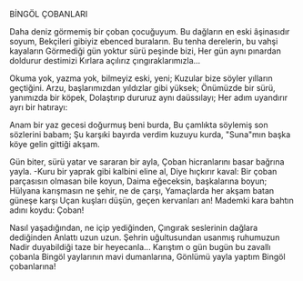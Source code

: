 ---
---
BİNGÖL ÇOBANLARI

Daha deniz görmemiş bir çoban çocuğuyum.
Bu dağların en eski âşinasıdır soyum,
Bekçileri gibiyiz ebenced buraların.
Bu tenha derelerin, bu vahşi kayaların
Görmediği gün yoktur sürü peşinde bizi,
Her gün aynı pınardan doldurur destimizi
Kırlara açılırız çıngıraklarımızla...

Okuma yok, yazma yok, bilmeyiz eski, yeni;
Kuzular bize söyler yılların geçtiğini.
Arzu, başlarımızdan yıldızlar gibi yüksek;
Önümüzde bir sürü, yanımızda bir köpek,
Dolaştırıp dururuz aynı daüssılayı;
Her adım uyandırır ayrı bir hatırayı:

Anam bir yaz gecesi doğurmuş beni burda,
Bu çamlıkta söylemiş son sözlerini babam;
Şu karşıki bayırda verdim kuzuyu kurda,
"Suna"mın başka köye gelin gittiği akşam.

Gün biter, sürü yatar ve sararan bir ayla,
Çoban hicranlarını basar bağrına yayla.
-Kuru bir yaprak gibi kalbini eline al,
Diye hıçkırır kaval:
Bir çoban parçasısın olmasan bile koyun,
Daima eğeceksin, başkalarına boyun;
Hülyana karışmasın ne şehir, ne de çarşı,
Yamaçlarda her akşam batan güneşe karşı
Uçan kuşları düşün, geçen kervanları an!
Mademki kara bahtın adını koydu: Çoban!

Nasıl yaşadığından, ne içip yediğinden,
Çıngırak seslerinin dağlara dediğinden
Anlattı uzun uzun.
Şehrin uğultusundan usanmış ruhumuzun
Nadir duyabildiği taze bir heyecanla...
Karıştım o gün bugün bu zavallı çobanla
Bingöl yaylarının mavi dumanlarına,
Gönlümü yayla yaptım Bingöl çobanlarına!